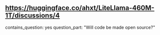 ## https://huggingface.co/ahxt/LiteLlama-460M-1T/discussions/4

contains_question: yes
question_part: "Will code be made open source?"